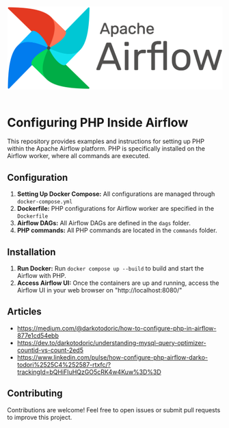 <br>

![airflow-logo.png](https://raw.githubusercontent.com/darkotodoric/php-in-airflow/0748fd2/airflow-logo.png)
<br><br>

# Configuring PHP Inside Airflow
This repository provides examples and instructions for setting up PHP within the Apache Airflow platform. PHP is specifically installed on the Airflow worker, where all commands are executed.

## Configuration
1. **Setting Up Docker Compose:** All configurations are managed through `docker-compose.yml`
2. **Dockerfile:** PHP configurations for Airflow worker are specified in the `Dockerfile`
3. **Airflow DAGs:** All Airflow DAGs are defined in the `dags` folder.
4. **PHP commands:** All PHP commands are located in the `commands` folder.

## Installation
1. **Run Docker:** Run `docker compose up --build` to build and start the Airflow with PHP.
2. **Access Airflow UI:** Once the containers are up and running, access the Airflow UI in your web browser on "http://localhost:8080/"

## Articles
 - https://medium.com/@darkotodoric/how-to-configure-php-in-airflow-877e1cd54ebb
 - https://dev.to/darkotodoric/understanding-mysql-query-optimizer-countid-vs-count-2ed5
 - https://www.linkedin.com/pulse/how-configure-php-airflow-darko-todori%2525C4%252587-rtxfc/?trackingId=bQHiFIuHQzGO5cRK4w4Kuw%3D%3D

## Contributing
Contributions are welcome! Feel free to open issues or submit pull requests to improve this project.
